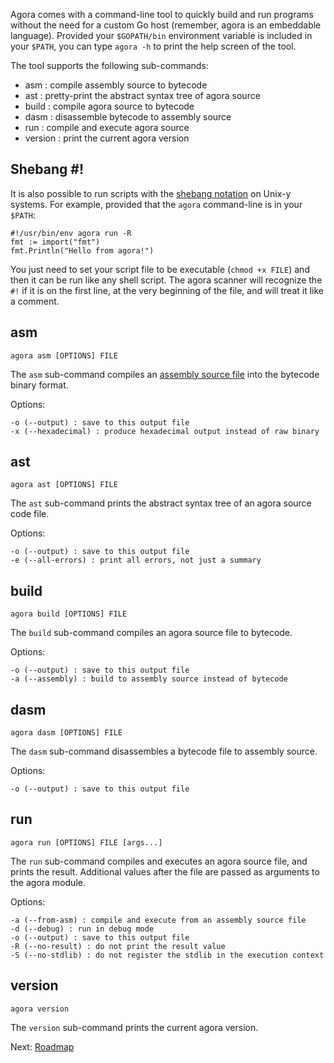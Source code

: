 Agora comes with a command-line tool to quickly build and run programs without the need for a custom Go host (remember, agora is an embeddable language). Provided your `$GOPATH/bin` environment variable is included in your `$PATH`, you can type `agora -h` to print the help screen of the tool.

The tool supports the following sub-commands:

* asm : compile assembly source to bytecode
* ast : pretty-print the abstract syntax tree of agora source
* build : compile agora source to bytecode
* dasm : disassemble bytecode to assembly source
* run : compile and execute agora source
* version : print the current agora version

## Shebang #!

It is also possible to run scripts with the [shebang notation][shebang] on Unix-y systems. For example, provided that the `agora` command-line is in your `$PATH`:

```
#!/usr/bin/env agora run -R
fmt := import("fmt")
fmt.Println("Hello from agora!")
```

You just need to set your script file to be executable (`chmod +x FILE`) and then it can be run like any shell script. The agora scanner will recognize the `#!` if it is on the first line, at the very beginning of the file, and will treat it like a comment.

## asm

`agora asm [OPTIONS] FILE`

The `asm` sub-command compiles an [assembly source file][assembly] into the bytecode binary format.

Options:

```
-o (--output) : save to this output file
-x (--hexadecimal) : produce hexadecimal output instead of raw binary
```

## ast

`agora ast [OPTIONS] FILE`

The `ast` sub-command prints the abstract syntax tree of an agora source code file.

Options:

```
-o (--output) : save to this output file
-e (--all-errors) : print all errors, not just a summary
```

## build

`agora build [OPTIONS] FILE`

The `build` sub-command compiles an agora source file to bytecode.

Options:

```
-o (--output) : save to this output file
-a (--assembly) : build to assembly source instead of bytecode
```

## dasm

`agora dasm [OPTIONS] FILE`

The `dasm` sub-command disassembles a bytecode file to assembly source.

Options:

```
-o (--output) : save to this output file
```

## run

`agora run [OPTIONS] FILE [args...]`

The `run` sub-command compiles and executes an agora source file, and prints the result. Additional values after the file are passed as arguments to the agora module.

Options:

```
-a (--from-asm) : compile and execute from an assembly source file
-d (--debug) : run in debug mode
-o (--output) : save to this output file
-R (--no-result) : do not print the result value
-S (--no-stdlib) : do not register the stdlib in the execution context
```

## version

`agora version`

The `version` sub-command prints the current agora version.

Next: [Roadmap][next]

[next]: https://github.com/PuerkitoBio/agora/wiki/Roadmap
[shebang]: http://en.wikipedia.org/wiki/Shebang_(Unix)
[assembly]: https://github.com/PuerkitoBio/agora/wiki/Assembly-code-format

